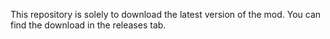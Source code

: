 This repository is solely to download the latest version of the mod.
You can find the download in the releases tab.
